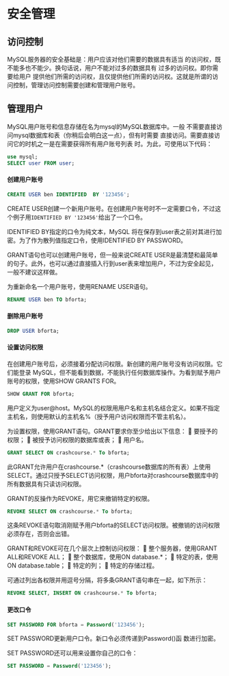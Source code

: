 


# 安全管理
## 访问控制
MySQL服务器的安全基础是：用户应该对他们需要的数据具有适当
的访问权，既不能多也不能少。换句话说，用户不能对过多的数据具有
过多的访问权。即你需要给用户
提供他们所需的访问权，且仅提供他们所需的访问权。这就是所谓的访
问控制，管理访问控制需要创建和管理用户账号。
## 管理用户
MySQL用户账号和信息存储在名为mysql的MySQL数据库中。一般
不需要直接访问mysql数据库和表（你稍后会明白这一点），但有时需要
直接访问。需要直接访问它的时机之一是在需要获得所有用户账号列表
时。为此，可使用以下代码：
```sql
use mysql;
SELECT user FROM user;
```
#### 创建用户账号
```sql
CREATE USER ben IDENTIFIED  BY '123456';
```
CREATE USER创建一个新用户账号。在创建用户账号时不一定需要口令，不过这个例子用`IDENTIFIED BY '123456'`给出了一个口令。

IDENTIFIED BY指定的口令为纯文本，MySQL 将在保存到user表之前对其进行加密。为了作为散列值指定口令，使用IDENTIFIED BY PASSWORD。

GRANT语句也可以创建用户账号，但一般来说CREATE USER是最清楚和最简单的句子。此外，也可以通过直接插入行到user表来增加用户，不过为安全起见，一般不建议这样做。

为重新命名一个用户账号，使用RENAME USER语句。
```sql
RENAME USER ben TO bforta;
```
#### 删除用户账号
```sql
DROP USER bforta;
```
#### 设置访问权限
在创建用户账号后，必须接着分配访问权限。新创建的用户账号没有访问权限。它们能登录 MySQL，但不能看到数据，不能执行任何数据库操作。为看到赋予用户账号的权限，使用SHOW GRANTS FOR。
```sql
SHOW GRANT FOR bforta;
```
用户定义为user@host。MySQL的权限用用户名和主机名结合定义。如果不指定主机名，则使用默认的主机名%（授予用户访问权限而不管主机名）。

为设置权限，使用GRANT语句。GRANT要求你至少给出以下信息：
 要授予的权限；
 被授予访问权限的数据库或表；
 用户名。

```sql
GRANT SELECT ON crashcourse.* To bforta;
```
此GRANT允许用户在crashcourse.*（crashcourse数据库的所有表）上使用SELECT。通过只授予SELECT访问权限，用户bforta对crashcourse数据库中的所有数据具有只读访问权限。

GRANT的反操作为REVOKE，用它来撤销特定的权限。
```sql
REVOKE SELECT ON crashcourse.* To bforta;
```
这条REVOKE语句取消刚赋予用户bforta的SELECT访问权限。被撤销的访问权限必须存在，否则会出错。

GRANT和REVOKE可在几个层次上控制访问权限：
 整个服务器，使用GRANT ALL和REVOKE ALL；
 整个数据库，使用ON database.*；
 特定的表，使用ON database.table；
 特定的列；
 特定的存储过程。

可通过列出各权限并用逗号分隔，将多条GRANT语句串在一起，如下所示：
```sql
REVOKE SELECT, INSERT ON crashcourse.* To bforta;
```
#### 更改口令
```sql
SET PASSWORD FOR bforta = Password('123456');
```
SET PASSWORD更新用户口令。新口令必须传递到Password()函
数进行加密。

SET PASSWORD还可以用来设置你自己的口令：
```sql
SET PASSWORD = Password('123456');
```